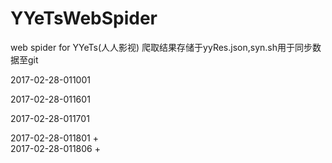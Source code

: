 # YYeTsWebSpider
web spider for YYeTs(人人影视)
爬取结果存储于yyRes.json,syn.sh用于同步数据至git <br />


2017-02-28-011001


2017-02-28-011601


2017-02-28-011701


2017-02-28-011801 + <br />
2017-02-28-011806 + <br />
